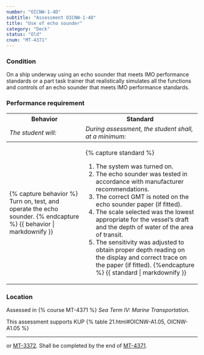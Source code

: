 ```yaml
---
number: "OICNW-1-4D"
subtitle: "Assessment OICNW-1-4D"
title: "Use of echo sounder"
category: "Deck"
status: "Old"
cnum: "MT-4371"
---
```

### Condition

On a ship underway using an echo sounder that meets IMO performance standards or a part task trainer that realistically simulates all the functions and controls of an echo sounder that meets IMO performance standards.

### Performance requirement 

<table width='100%' class='Guidelines'>
 <thead>
 <tr>
     <th class='thirty'>Behavior</th>
     <th class='seventy'>Standard</th>
 </tr>
 <tr>
     <td><em>The student will:</em></td>
     <td><em>During assessment, the student shall, at a minimum:</em></td>
 </tr>
 </thead>
 <tbody>
 

<tr><td>

{% capture behavior %}
Turn on, test, and operate the echo sounder.
{% endcapture %}
{{ behavior | markdownify }}

</td><td>

{% capture standard %}
1. The system was turned on.
2. The echo sounder was tested in accordance with manufacturer recommendations.
3. The correct GMT is noted on the echo sounder paper (if fitted).
4. The scale selected was the lowest appropriate for the vessel’s draft and the depth of water of the area of transit.
5. The sensitivity was adjusted to obtain proper depth reading on the display and correct trace on the paper (if fitted).
{%endcapture %}
{{ standard | markdownify }}

</td></tr>



 </tbody>
 </table>

### Location

Assessed in  {% course  MT-4371 %}  *Sea Term IV: Marine Transportation*.

This assessment supports KUP {% table 21.html#OICNW-A1.05, OICNW-A1.05 %}

***

or [MT-3372](mt-3372). Shall be completed by the end of [MT-4371](mt-4371).